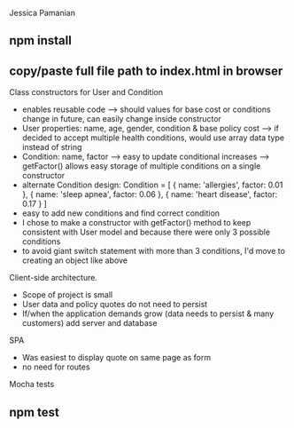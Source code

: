 Jessica Pamanian

## npm install
## copy/paste full file path to index.html in browser

Class constructors for User and Condition
- enables reusable code
  --> should values for base cost or conditions change in future, can easily change inside constructor
- User properties: name, age, gender, condition & base policy cost
  --> if decided to accept multiple health conditions, would use array data type instead of string
- Condition: name, factor
  --> easy to update conditional increases
  --> getFactor() allows easy storage of multiple conditions on a single constructor
- alternate Condition design:
Condition = [
  {
    name: 'allergies',
    factor: 0.01
  },
  {
    name: 'sleep apnea',
    factor: 0.06
  },
  {
    name: 'heart disease',
    factor: 0.17
  }
]
- easy to add new conditions and find correct condition
- I chose to make a constructor with getFactor() method to keep consistent with User model and because there were only 3 possible conditions
- to avoid giant switch statement with more than 3 conditions, I'd move to creating an object like above

Client-side architecture.
- Scope of project is small
- User data and policy quotes do not need to persist
- If/when the application demands grow (data needs to persist & many customers) add server and database

SPA
- Was easiest to display quote on same page as form
- no need for routes

Mocha tests
## npm test
